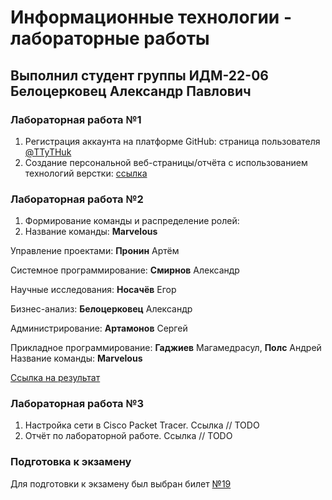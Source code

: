 # Информационные технологии - лабораторные работы

## Выполнил студент группы ИДМ-22-06 Белоцерковец Александр Павлович

### Лабораторная работа №1 

1. Регистрация аккаунта на платформе GitHub: страница пользователя [@TTyTHuk](https://github.com/TTyTHuk)
2. Создание персональной веб-страницы/отчёта с использованием технологий верстки: [ссылка](https://ttythuk.github.io/It/)

### Лабораторная работа №2

1. Формирование команды и распределение ролей:
2. Название команды: **Marvelous**

Управление проектами: **Пронин** Артём

Системное программирование: **Смирнов** Александр

Научные исследования: **Носачёв** Егор

Бизнес-анализ: **Белоцерковец** Александр

Администрирование: **Артамонов** Сергей

Прикладное программирование: **Гаджиев** Магамедрасул, **Полс** Андрей
Название команды: **Marvelous**

[Ссылка на результат](https://github.com/mgcolossus/inet-2022-group-project)

### Лабораторная работа №3

1. Настройка сети в Cisco Packet Tracer. Ссылка // TODO
2. Отчёт по лабораторной работе. Ссылка // TODO

### Подготовка к экзамену

Для подготовки к экзамену был выбран билет [№19](https://github.com/stankin/inet-2022/wiki/exam19)
